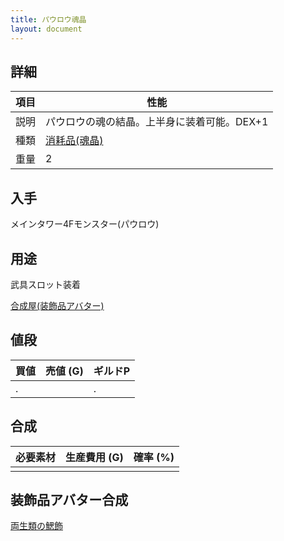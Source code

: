 ```yaml
---
title: パウロウ魂晶
layout: document
---
```

## 詳細

|項目|性能|
|---|---|
|説明|パウロウの魂の結晶。上半身に装着可能。DEX+1|
|種類|[消耗品(魂晶)](消耗品(魂晶))|
|重量|2|

## 入手

メインタワー4Fモンスター(パウロウ)

## 用途

武具スロット装着

[合成屋(装飾品アバター)](合成屋(装飾品アバター))

## 値段

|買値|売値 (G)|ギルドP|
|---|---|---|
|.||.|

## 合成

|必要素材|生産費用 (G)|確率 (%)|
|---|---|---|
||||

## 装飾品アバター合成

[両生類の鰓飾](両生類の鰓飾)
